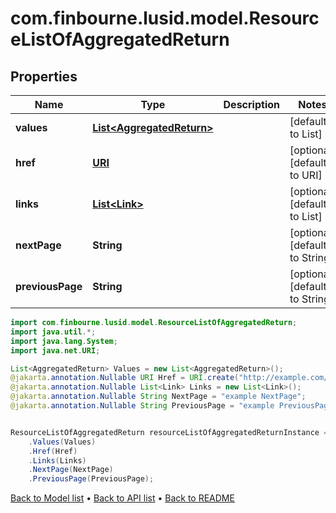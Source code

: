 # com.finbourne.lusid.model.ResourceListOfAggregatedReturn

## Properties

Name | Type | Description | Notes
------------ | ------------- | ------------- | -------------
**values** | [**List&lt;AggregatedReturn&gt;**](AggregatedReturn.md) |  | [default to List<AggregatedReturn>]
**href** | [**URI**](URI.md) |  | [optional] [default to URI]
**links** | [**List&lt;Link&gt;**](Link.md) |  | [optional] [default to List<Link>]
**nextPage** | **String** |  | [optional] [default to String]
**previousPage** | **String** |  | [optional] [default to String]

```java
import com.finbourne.lusid.model.ResourceListOfAggregatedReturn;
import java.util.*;
import java.lang.System;
import java.net.URI;

List<AggregatedReturn> Values = new List<AggregatedReturn>();
@jakarta.annotation.Nullable URI Href = URI.create("http://example.com/Href");
@jakarta.annotation.Nullable List<Link> Links = new List<Link>();
@jakarta.annotation.Nullable String NextPage = "example NextPage";
@jakarta.annotation.Nullable String PreviousPage = "example PreviousPage";


ResourceListOfAggregatedReturn resourceListOfAggregatedReturnInstance = new ResourceListOfAggregatedReturn()
    .Values(Values)
    .Href(Href)
    .Links(Links)
    .NextPage(NextPage)
    .PreviousPage(PreviousPage);
```


[Back to Model list](../README.md#documentation-for-models) &#8226; [Back to API list](../README.md#documentation-for-api-endpoints) &#8226; [Back to README](../README.md)
